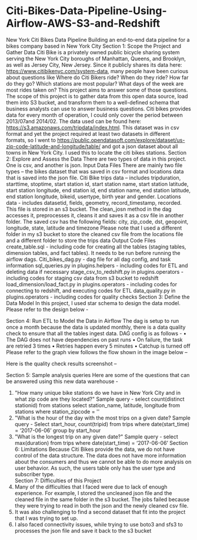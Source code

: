 # Citi-Bikes-Data-Pipeline-Using-Airflow-AWS-S3-and-Redshift
New York Citi Bikes Data Pipeline
Building an end-to-end data pipeline for a bikes company based in New York City
Section 1: Scope the Project and Gather Data
Citi Bike is a privately owned public bicycle sharing system serving the New York City boroughs of Manhattan, Queens, and Brooklyn, as well as Jersey City, New Jersey. Since it publicly shares its data here: https://www.citibikenyc.com/system-data, many people have been curious about questions like Where do Citi Bikers ride? When do they ride? How far do they go? Which stations are most popular? What days of the week are most rides taken on? This project aims to answer some of those questions.
The scope of this project is to gather data from this open data source, load them into S3 bucket, and transform them to a well-defined schema that business analysts can use to answer business questions. Citi bikes provides data for every month of operation, I could only cover the period between 2013/07and 2014/02. The data used can be found here: https://s3.amazonaws.com/tripdata/index.html. This dataset was in csv format and yet the project required at least two datasets in different formats, so I went to https://public.opendatasoft.com/explore/dataset/us-zip-code-latitude-and-longitude/table/ and got a json dataset about all towns in New York City. I used this to locate the citi bikes stations.
Section 2: Explore and Assess the Data
There are two types of data in this project. One is csv, and another is json.
Input Data Files
There are mainly two file types – the bikes dataset that was saved in csv format and locations data that is saved into the json file.
Citi Bike trips data – includes tripduration, starttime, stoptime, start station id, start station name, start station latitude, start station longitude, end station id, end station name, end station latitude, end station longitude, bikeid, usertype, birth year and gender.
Locations data - includes datasetid, fields, geometry, record_timestamp, recorded. This file is stored in an s3 bucket. The clean_josn method in the dag accesses it, preprocesses it, cleans it and saves it as a csv file in another folder. The saved csv has the following fields: city, zip_code, dst, geopoint, longitude, state, latitude and timezone
Please note that I used a different folder in my s3 bucket to store the cleaned csv file from the locations file and a different folder to store the trips data
Output Code Files
create_table.sql - including code for creating all the tables (staging tables, dimension tables, and fact tables). It needs to be run before running the airflow dags.
Citi_bikes_dag.py - dag file for all dag config, and task information
sql_queries.py in plugins.helpers - including codes for ETL and deleting data if necessary
stage_csv_to_redshift.py in plugins.operators - including codes for staging csv data from s3 bucket to redshift
load_dimension/load_fact.py in plugins.operators - including codes for connecting to redshift, and executing codes for ETL
data_quality.py in plugins.operators - including codes for quality checks
Section 3: Define the Data Model
In this project, I used star schema to design the data model. Please refer to the design below -

Section 4: Run ETL to Model the Data in Airflow
The dag is setup to run once a month because the data is updated monthly, there is a data quality check to ensure that all the tables ingest data.
DAG config is as follows -
•	The DAG does not have dependencies on past runs
•	On failure, the task are retried 3 times
•	Retries happen every 5 minutes
•	Catchup is turned off
Please refer to the graph view follows the flow shown in the image below – 

Here is the quality check results screenshot – 

Section 5: Sample analysis queries
Here are some of the questions that can be answered using this new data warehouse -
1.	"How many unique bike stations do we have in New York City and in what zip code are they located?"
Sample query -
select count(distinct stationid) 
from stations
select station_name, latitude, longitude
from stations
where station_zipcode = ''
2.	"What is the hour of the day with the most trips on a given date?
Sample query -
Select start_hour, count(tripid) 
from trips
where date(start_time) = ‘2017-06-06’
group by start_hour
3.	"What is the longest trip on any given date?"
Sample query -
select max(duration) 
from trips
where date(start_time) = ‘2017-06-06’
Section 6: Limitations
Because Citi Bikes provide the data, we do not have control of the data structure. The data does not have more information about the consumers and thus we cannot be able to do more analysis on user behavior. As such, the users table only has the user type and subscriber type.  
Section 7: Difficulties of this Project
1.	Many of the difficulties that I faced were due to lack of enough experience. For example, I stored the uncleaned json file and the cleaned file in the same folder in the s3 bucket. The jobs failed because they were trying to read in both the json and the newly cleaned csv file.
2.	It was also challenging to find a second dataset that fit into the project that I was trying to set up.
3.	I also faced connectivity issues, while trying to use boto3 and sfs3 to processes the json file and save it back to the s3 bucket
